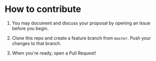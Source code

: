 # How to contribute

1. You may document and discuss your proposal by opening an Issue before you begin.

2. Clone this repo and create a feature branch from `master`. Push your changes to that branch.

3. When you're ready, open a Pull Request!